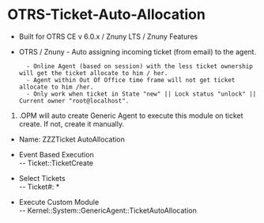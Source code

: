 # OTRS-Ticket-Auto-Allocation
- Built for OTRS CE v 6.0.x / Znuny LTS / Znuny Features
- OTRS / Znuny - Auto assigning incoming ticket (from email) to the agent.  

		- Online Agent (based on session) with the less ticket ownership will get the ticket allocate to him / her.  
		- Agent within Out Of Office time frame will not get ticket allocate to him /her.
		- Only work when ticket in State "new" || Lock status "unlock" || Current owner "root@localhost".  
		
		
1. .OPM will auto create Generic Agent to execute this module on ticket create. If not, create it manually.

- Name: ZZZTicket AutoAllocation
- Event Based Execution  
	-- Ticket::TicketCreate    
- Select Tickets  
	-- Ticket#: *  
  
- Execute Custom Module  
	-- Kernel::System::GenericAgent::TicketAutoAllocation  
